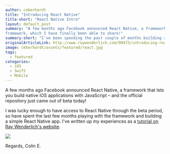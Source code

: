 ```yaml
---
author: ceberhardt
title: "Introducing React Native"
title-short: "React Native Intro"
layout: default_post
summary: "A few months ago Facebook announced React Native, a framework that lets you build native iOS applications with JavaScript. I've been spending the past couple of months building am app with this
framework, which I have finally been able to share!"
summary-short: "I've been spending the past couple of months building am app with this framework, which I have finally been able to share!"
originalArticleLink: http://www.raywenderlich.com/99473/introducing-react-native-building-apps-javascript
image: ceberhardt/assets/featured/react.jpg
tags:
  - featured
categories:
  - iOS
  - Swift
  - Mobile
---
```


A few months ago Facebook announced React Native, a framework that lets you build native iOS applications with JavaScript – and the official repository just came out of beta today!

I was lucky enough to have access to React Native through the beta period, so have spent the last few months playing with the framework and building a simple React Native app. I've written up my experiences as a [tutorial on Ray Wenderlich's website](http://www.raywenderlich.com/99473/introducing-react-native-building-apps-javascript).

<a href="http://www.raywenderlich.com/99473/introducing-react-native-building-apps-javascript"><img src="{{ site.github.url }}/ceberhardt/assets/ReactNative.png" /></a>

Regards, Colin E.
